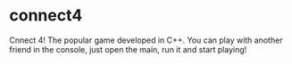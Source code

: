 # connect4

Cnnect 4! The popular game developed in C++. You can play with another friend in the console, just open the main, run it and start playing!

